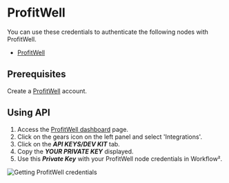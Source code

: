 # ProfitWell

You can use these credentials to authenticate the following nodes with ProfitWell.
- [ProfitWell](/workflow/integrations/nodes/n8n-nodes-base.profitWell/)

## Prerequisites

Create a [ProfitWell](https://www.profitwell.com/) account.

## Using API

1. Access the [ProfitWell dashboard](https://www2.profitwell.com/app/dashboard) page.
2. Click on the gears icon on the left panel and select 'Integrations'.
3. Click on the ***API KEYS/DEV KIT*** tab.
4. Copy the ***YOUR PRIVATE KEY*** displayed.
5. Use this ***Private Key*** with your ProfitWell node credentials in Workflow².

![Getting ProfitWell credentials](/_images/integrations/credentials/profitwell/using-api.gif)
